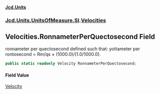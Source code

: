 #### [Jcd.Units](index 'index')
### [Jcd.Units.UnitsOfMeasure.SI](Jcd.Units.UnitsOfMeasure.SI 'Jcd.Units.UnitsOfMeasure.SI').[Velocities](Velocities 'Jcd.Units.UnitsOfMeasure.SI.Velocities')

## Velocities.RonnameterPerQuectosecond Field

ronnameter per quectosecond defined such that: yottameter per rontosecond = Rm/qs × (1000.0)/(1.0/1000.0).

```csharp
public static readonly Velocity RonnameterPerQuectosecond;
```

#### Field Value
[Velocity](Velocity 'Jcd.Units.UnitTypes.Velocity')